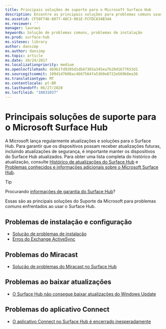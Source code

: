 ```yaml
---
title: Principais soluções de suporte para o Microsoft Surface Hub
description: Encontre as principais soluções para problemas comuns usando o Surface Hub.
ms.assetid: CF58F74D-8077-48C3-981E-FCFDCA34B34A
ms.reviewer: ''
manager: laurawi
keywords: Solução de problemas comuns, problemas de instalação
ms.prod: surface-hub
ms.sitesec: library
author: dansimp
ms.author: dansimp
ms.topic: article
ms.date: 10/24/2017
ms.localizationpriority: medium
ms.openlocfilehash: 4b9b1fd9205d1db47365a345ea7b20d1677653d1
ms.sourcegitcommit: 109d1d7608ac4667564fa5369e8722e569b8ea36
ms.translationtype: MT
ms.contentlocale: pt-BR
ms.lasthandoff: 06/27/2020
ms.locfileid: "10831037"
---
```

# Principais soluções de suporte para o Microsoft Surface Hub

A Microsoft lança regularmente atualizações e soluções para o Surface Hub. Para garantir que os dispositivos possam receber atualizações futuras, incluindo atualizações de segurança, é importante manter os dispositivos do Surface Hub atualizados. Para obter uma lista completa do histórico de atualização, consulte [Histórico de atualizações do Surface Hub](https://www.microsoft.com/surface/support/surface-hub/surface-hub-update-history) e [Problemas conhecidos e informações adicionais sobre o Microsoft Surface Hub](https://support.microsoft.com/help/4025643).

>[!TIP]
>Procurando [informações de garantia do Surface Hub](https://support.microsoft.com/help/4040687/surface-surface-documents)?

Essas são as principais soluções do Suporte da Microsoft para problemas comuns enfrentados ao usar o Surface Hub.

## Problemas de instalação e configuração

- [Solução de problemas de instalação](troubleshoot-surface-hub.md#setup-troubleshooting)
- [Erros do Exchange ActiveSync](troubleshoot-surface-hub.md#exchange-activesync-errors)

## Problemas do Miracast

- [Solução de problemas do Miracast no Surface Hub](miracast-troubleshooting.md)
 
## Problemas ao baixar atualizações

- [O Surface Hub não consegue baixar atualizações do Windows Update](https://support.microsoft.com/help/3191418/surface-hub-can-t-download-updates-from-windows-update)

## Problemas do aplicativo Connect

- [O aplicativo Connect no Surface Hub é encerrado inesperadamente](https://support.microsoft.com/help/3157417/the-connect-app-in-surface-hub-exits-unexpectedly)


 


 





